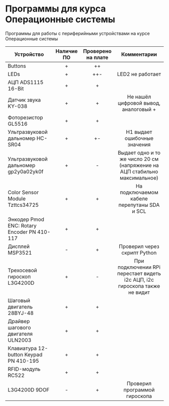 # Программы для курса Операционные системы

Программы для работы с периферийными устройствами на курсе Операционные системы

| Устройство  | Наличие  ПО | Проверено на плате | Комментарии |
| ------------- | :---: | :---: | :---: |
| Buttons | + | ++ |   |
| LEDs | + | ++- | LED2 не работает  |
| АЦП ADS1115 16-Bit | + | + |   |
| Датчик звука KY-038  | + | + | Не нашёл цифровой вывод, аналоговый +  |
| Фоторезистор GL5516  | + | + |   |
| Ультразвуковой дальномер HC-SR04  | + | +- | H1 выдает ошибочные значения  |
| Ультразвуковой дальномер gp2y0a02yk0f  | + | - | Выдает одно и то же число 20 см (напряжение на АЦП стабильно максимальное) |
| Color Sensor Module Tzttcs34725  | + | + | На подключаемом кабеле перепутаны SDA и SCL  |
| Энкодер Pmod ENC: Rotary Encoder PN 410-117  | + | + |   |
| Дисплей MSP3521  | - | + | Проверил через скрипт Python  |
| Трехосевой гироскоп L3G4200D  | + | - | При подключении RPi перестает видеть i2c АЦП, i2c гироскопа также не видит |
| Шаговый двигатель 28BYJ-48  | + | + |   |
| Драйвер шагового двигателя ULN2003  | + | + |   |
| Клавиатура 12-button Keypad PN 410-195  | + | + |   |
| RFID-модуль RC522  | + | + |   |
| L3G4200D 9DOF  | - | + | Проверил программой гироскопа  |